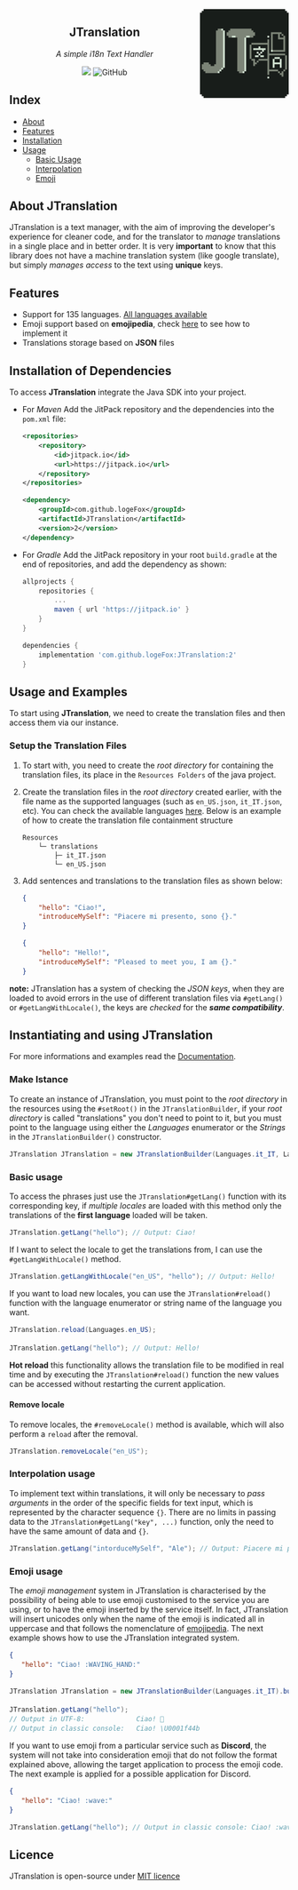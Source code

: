 <img src="https://raw.githubusercontent.com/logeFox/JTranslation/master/img/jtranslation.png" width="160" align="right">

<div align="center">

## JTranslation
_A simple i18n Text Handler_

[![](https://jitpack.io/v/logeFox/JTranslation.svg)](https://jitpack.io/#logeFox/JTranslation) ![GitHub](https://img.shields.io/github/license/logeFox/JTranslation)
</div>

## Index

- [About](#about-JTranslation)
- [Features](#features)
- [Installation](#installation-of-dependencies)
- [Usage](#usage-and-examples)
	- [Basic Usage](#basic-usage)
	- [Interpolation](#interpolation-usage)
	- [Emoji](#emoji-usage)


## About JTranslation
JTranslation is a text manager, with the aim of improving the developer's experience for cleaner code, and for the translator to *manage* translations in a single place and in better order.
It is very **important** to know that this library does not have a machine translation system (like google translate), but simply *manages access* to the text using **unique** keys.

## Features
- Support for 135 languages. [All languages available](https://github.com/logeFox/JTranslation/blob/master/LANGUAGES.md)
- Emoji support based on **emojipedia**, check [here](#emoji-usage) to see how to implement it
- Translations storage based on **JSON** files

## Installation of Dependencies
To access **JTranslation** integrate the Java SDK into your project.

- For *Maven* Add the JitPack repository and the dependencies into the `pom.xml` file:
	```xml
	<repositories>
		<repository>
			<id>jitpack.io</id>
			<url>https://jitpack.io</url>
		</repository>
	</repositories>
	```
	```xml
	<dependency>
		<groupId>com.github.logeFox</groupId>
		<artifactId>JTranslation</artifactId>
		<version>2</version>
	</dependency>
	```
- For *Gradle* Add the JitPack repository in your root `build.gradle` at the end of repositories, and add the dependency as shown:
	```groovy
	allprojects {
		repositories {
			...
			maven { url 'https://jitpack.io' }
		}
	}
	```
	```groovy
	dependencies {
		implementation 'com.github.logeFox:JTranslation:2'
	}
	```

## Usage and Examples
To start using **JTranslation**, we need to create the translation files and then access them via our instance.

### Setup the Translation Files
1. To start with, you need to create the *root directory* for containing the translation files, its place in the `Resources Folders` of the java project.
2. Create the translation files in the *root directory* created earlier, with the file name as the supported languages (such as `en_US.json`, `it_IT.json`, etc). You can check the available languages [here](https://logefox.github.io/JTranslation/Languages). 
	Below is an example of how to create the translation file containment structure
	```
	Resources
		└─ translations
			├─ it_IT.json
			└─ en_US.json
	```
3. Add sentences and translations to the translation files as shown below:
	```json
	{
		"hello": "Ciao!",
		"introduceMySelf": "Piacere mi presento, sono {}."
	}
	```
	
	```json
	{
		"hello": "Hello!",
		"introduceMySelf": "Pleased to meet you, I am {}."
	}
	```
**note:** JTranslation has a system of checking the *JSON keys*, when they are loaded to avoid errors in the use of different translation files via `#getLang()` or `#getLangWithLocale()`, the keys are *checked* for the ***same compatibility***.

## Instantiating and using JTranslation
For more informations and examples read the [Documentation](https://logefox.github.io/JTranslation/WorkInProgressJTranslation).

### Make Istance
To create an instance of JTranslation, you must point to the _root directory_ in the resources using the `#setRoot()` in the `JTranslationBuilder`, if your *root directory* is called "translations" you don't need to point to it, but you must point to the language using either the *Languages* enumerator or the *Strings* in the `JTranslationBuilder()` constructor.

```java
JTranslation JTranslation = new JTranslationBuilder(Languages.it_IT, Languages.en_US).build();
```

 ### Basic usage
To access the phrases just use the `JTranslation#getLang()` function with its corresponding key, if *multiple locales* are loaded with this method only the translations of the **first language** loaded will be taken.

```java
JTranslation.getLang("hello"); // Output: Ciao!
```

If I want to select the locale to get the translations from, I can use the `#getLangWithLocale()` method.

```java
JTranslation.getLangWithLocale("en_US", "hello"); // Output: Hello!
```
 
If you want to load new locales, you can use the `JTranslation#reload()` function with the language enumerator or string name of the language you want.

```java
JTranslation.reload(Languages.en_US);

JTranslation.getLang("hello"); // Output: Hello!
```

**Hot reload** this functionality allows the translation file to be modified in real time and by executing the `JTranslation#reload()` function the new values can be accessed without restarting the current application.

#### Remove locale
To remove locales, the `#removeLocale()` method is available, which will also perform a `reload` after the removal.

```java
JTranslation.removeLocale("en_US");
```

### Interpolation usage
To implement text within translations, it will only be necessary to *pass arguments* in the order of the specific fields for text input, which is represented by the character sequence `{}`.
There are no limits in passing data to the `JTranslation#getLang("key", ...)` function, only the need to have the same amount of data and `{}`.
```java 
JTranslation.getLang("intorduceMySelf", "Ale"); // Output: Piacere mi presento, sono Ale.
```

### Emoji usage
The *emoji management* system in JTranslation is characterised by the possibility of being able to use emoji customised to the service you are using, or to have the emoji inserted by the service itself.
In fact, JTranslation will insert unicodes only when the name of the emoji is indicated all in uppercase and that follows the nomenclature of [emojipedia](https://emojipedia.org/).
The next example shows how to use the JTranslation integrated system.
 ```json
{
	"hello": "Ciao! :WAVING_HAND:"
}
```

 ```java
JTranslation JTranslation = new JTranslationBuilder(Languages.it_IT).build();

JTranslation.getLang("hello"); 
// Output in UTF-8: 			Ciao! 👋
// Output in classic console:   Ciao! \U0001f44b
```

If you want to use emoji from a particular service such as **Discord**, the system will not take into consideration emoji that do not follow the format explained above, allowing the target application to process the emoji code.
The next example is applied for a possible application for Discord.

 ```json
{
	"hello": "Ciao! :wave:"
}
```

 ```java  
JTranslation.getLang("hello"); // Output in classic console: Ciao! :wave:
```

## Licence
JTranslation is open-source under [MIT licence](https://github.com/logeFox/JTranslation/blob/master/LICENSE)
